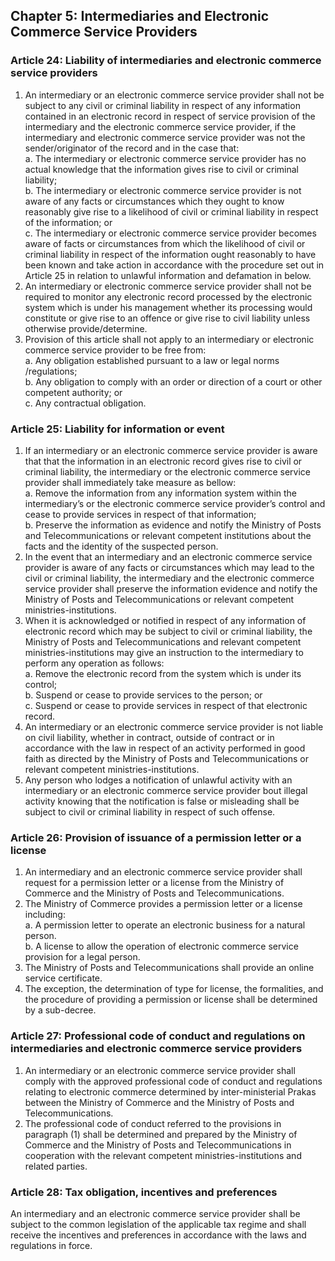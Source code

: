 ## Chapter 5: Intermediaries and Electronic Commerce Service Providers

### Article 24: Liability of intermediaries and electronic commerce service providers

1. An intermediary or an electronic commerce service provider shall not be subject to any civil or criminal liability in respect of any information contained in an electronic record in respect of service provision of the intermediary and the electronic commerce service provider, if the intermediary and electronic commerce service provider was not the sender/originator of the record and in the case that:  
   a. The intermediary or electronic commerce service provider has no actual knowledge that the information gives rise to civil or criminal liability;  
   b. The intermediary or electronic commerce service provider is not aware of any facts or circumstances which they ought to know reasonably give rise to a likelihood of civil or criminal liability in respect of the information; or  
   c. The intermediary or electronic commerce service provider becomes aware of facts or circumstances from which the likelihood of civil or criminal liability in respect of the information ought reasonably to have been known and take action in accordance with the procedure set out in Article 25 in relation to unlawful information and defamation in below.
2. An intermediary or electronic commerce service provider shall not be required to monitor any electronic record processed by the electronic system which is under his management whether its processing would constitute or give rise to an offence or give rise to civil liability unless otherwise provide/determine.
3. Provision of this article shall not apply to an intermediary or electronic commerce service provider to be free from:  
   a. Any obligation established pursuant to a law or legal norms /regulations;  
   b. Any obligation to comply with an order or direction of a court or other competent authority; or  
   c. Any contractual obligation.

### Article 25: Liability for information or event

1. If an intermediary or an electronic commerce service provider is aware that that the information in an electronic record gives rise to civil or criminal liability, the intermediary or the electronic commerce service provider shall immediately take measure as bellow:  
   a. Remove the information from any information system within the intermediary’s or the electronic commerce service provider’s control and cease to provide services in respect of that information;  
   b. Preserve the information as evidence and notify the Ministry of Posts and Telecommunications or relevant competent institutions about the facts and the identity of the suspected person.
2. In the event that an intermediary and an electronic commerce service provider is aware of any facts or circumstances which may lead to the civil or criminal liability, the intermediary and the electronic commerce service provider shall preserve the information evidence and notify the Ministry of Posts and Telecommunications or relevant competent ministries-institutions.
3. When it is acknowledged or notified in respect of any information of electronic record which may be subject to civil or criminal liability, the Ministry of Posts and Telecommunications and relevant competent ministries-institutions may give an instruction to the intermediary to perform any operation as follows:  
   a. Remove the electronic record from the system which is under its control;  
   b. Suspend or cease to provide services to the person; or  
   c. Suspend or cease to provide services in respect of that electronic record.
4. An intermediary or an electronic commerce service provider is not liable on civil liability, whether in contract, outside of contract or in accordance with the law in respect of an activity performed in good faith as directed by the Ministry of Posts and Telecommunications or relevant competent ministries-institutions.
5. Any person who lodges a notification of unlawful activity with an intermediary or an electronic commerce service provider bout illegal activity knowing that the notification is false or misleading shall be subject to civil or criminal liability in respect of such offense.

### Article 26: Provision of issuance of a permission letter or a license

1. An intermediary and an electronic commerce service provider shall request for a permission letter or a license from the Ministry of Commerce and the Ministry of Posts and Telecommunications.
2. The Ministry of Commerce provides a permission letter or a license including:  
   a. A permission letter to operate an electronic business for a natural person.  
   b. A license to allow the operation of electronic commerce service provision for a legal person.
3. The Ministry of Posts and Telecommunications shall provide an online service certificate.
4. The exception, the determination of type for license, the formalities, and the procedure of providing a permission or license shall be determined by a sub-decree.

### Article 27: Professional code of conduct and regulations on intermediaries and electronic commerce service providers

1. An intermediary or an electronic commerce service provider shall comply with the approved professional code of conduct and regulations relating to electronic commerce determined by inter-ministerial Prakas between the Ministry of Commerce and the Ministry of Posts and Telecommunications.
2. The professional code of conduct referred to the provisions in paragraph (1) shall be determined and prepared by the Ministry of Commerce and the Ministry of Posts and Telecommunications in cooperation with the relevant competent ministries-institutions and related parties.

### Article 28: Tax obligation, incentives and preferences

An intermediary and an electronic commerce service provider shall be subject to the common legislation of the applicable tax regime and shall receive the incentives and preferences in accordance with the laws and regulations in force.
